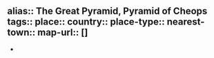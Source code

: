 alias:: The Great Pyramid, Pyramid of Cheops
tags::
place::
country::
place-type::
nearest-town::
map-url::
[]
-
-
